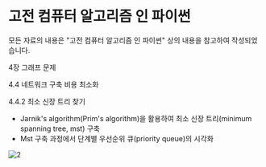 # 고전 컴퓨터 알고리즘 인 파이썬

모든 자료의 내용은 "고전 컴퓨터 알고리즘 인 파이썬" 상의 내용을 참고하여 작성되었습니다.

4장 그래프 문제

4.4 네트워크 구축 비용 최소화

4.4.2 최소 신장 트리 찾기

- Jarnik's algorithm(Prim's algorithm)을 활용하여 최소 신장 트리(minimum spanning tree, mst) 구축
- Mst 구축 과정에서 단계별 우선순위 큐(priority queue)의 시각화

![2](https://user-images.githubusercontent.com/83524779/163739252-52657c5a-b2b3-4614-8548-53b9c50be089.png)
